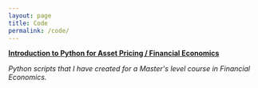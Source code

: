 ```yaml
---
layout: page
title: Code
permalink: /code/
---
```


[**Introduction to Python for Asset Pricing / Financial Economics**](https://github.com/ajda-marjanovic/Intro-to-Python-for-Asset-Pricing.git)

_Python scripts that I have created for a Master's level course in Financial Economics._
